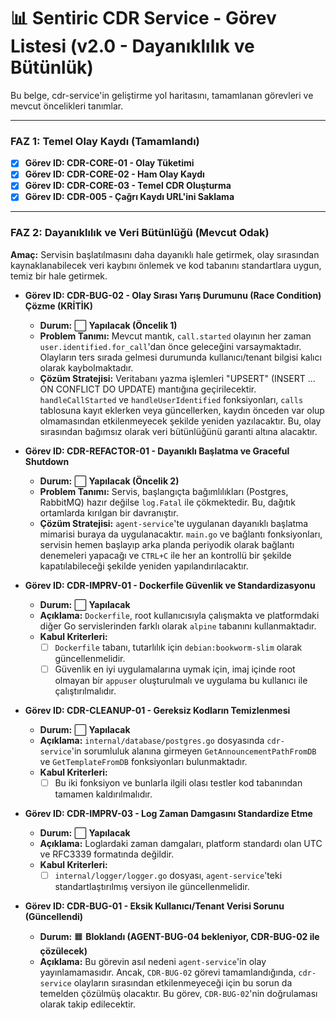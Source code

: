 # 📊 Sentiric CDR Service - Görev Listesi (v2.0 - Dayanıklılık ve Bütünlük)

Bu belge, cdr-service'in geliştirme yol haritasını, tamamlanan görevleri ve mevcut öncelikleri tanımlar.

---

### **FAZ 1: Temel Olay Kaydı (Tamamlandı)**

-   [x] **Görev ID: CDR-CORE-01 - Olay Tüketimi**
-   [x] **Görev ID: CDR-CORE-02 - Ham Olay Kaydı**
-   [x] **Görev ID: CDR-CORE-03 - Temel CDR Oluşturma**
-   [x] **Görev ID: CDR-005 - Çağrı Kaydı URL'ini Saklama**

---

### **FAZ 2: Dayanıklılık ve Veri Bütünlüğü (Mevcut Odak)**

**Amaç:** Servisin başlatılmasını daha dayanıklı hale getirmek, olay sırasından kaynaklanabilecek veri kaybını önlemek ve kod tabanını standartlara uygun, temiz bir hale getirmek.

-   **Görev ID: CDR-BUG-02 - Olay Sırası Yarış Durumunu (Race Condition) Çözme (KRİTİK)**
    -   **Durum:** ⬜ **Yapılacak (Öncelik 1)**
    -   **Problem Tanımı:** Mevcut mantık, `call.started` olayının her zaman `user.identified.for_call`'dan önce geleceğini varsaymaktadır. Olayların ters sırada gelmesi durumunda kullanıcı/tenant bilgisi kalıcı olarak kaybolmaktadır.
    -   **Çözüm Stratejisi:** Veritabanı yazma işlemleri "UPSERT" (INSERT ... ON CONFLICT DO UPDATE) mantığına geçirilecektir. `handleCallStarted` ve `handleUserIdentified` fonksiyonları, `calls` tablosuna kayıt eklerken veya güncellerken, kaydın önceden var olup olmamasından etkilenmeyecek şekilde yeniden yazılacaktır. Bu, olay sırasından bağımsız olarak veri bütünlüğünü garanti altına alacaktır.

-   **Görev ID: CDR-REFACTOR-01 - Dayanıklı Başlatma ve Graceful Shutdown**
    -   **Durum:** ⬜ **Yapılacak (Öncelik 2)**
    -   **Problem Tanımı:** Servis, başlangıçta bağımlılıkları (Postgres, RabbitMQ) hazır değilse `log.Fatal` ile çökmektedir. Bu, dağıtık ortamlarda kırılgan bir davranıştır.
    -   **Çözüm Stratejisi:** `agent-service`'te uygulanan dayanıklı başlatma mimarisi buraya da uygulanacaktır. `main.go` ve bağlantı fonksiyonları, servisin hemen başlayıp arka planda periyodik olarak bağlantı denemeleri yapacağı ve `CTRL+C` ile her an kontrollü bir şekilde kapatılabileceği şekilde yeniden yapılandırılacaktır.

-   **Görev ID: CDR-IMPRV-01 - Dockerfile Güvenlik ve Standardizasyonu**
    -   **Durum:** ⬜ **Yapılacak**
    -   **Açıklama:** `Dockerfile`, root kullanıcısıyla çalışmakta ve platformdaki diğer Go servislerinden farklı olarak `alpine` tabanını kullanmaktadır.
    -   **Kabul Kriterleri:**
        -   [ ] `Dockerfile` tabanı, tutarlılık için `debian:bookworm-slim` olarak güncellenmelidir.
        -   [ ] Güvenlik en iyi uygulamalarına uymak için, imaj içinde root olmayan bir `appuser` oluşturulmalı ve uygulama bu kullanıcı ile çalıştırılmalıdır.

-   **Görev ID: CDR-CLEANUP-01 - Gereksiz Kodların Temizlenmesi**
    -   **Durum:** ⬜ **Yapılacak**
    -   **Açıklama:** `internal/database/postgres.go` dosyasında `cdr-service`'in sorumluluk alanına girmeyen `GetAnnouncementPathFromDB` ve `GetTemplateFromDB` fonksiyonları bulunmaktadır.
    -   **Kabul Kriterleri:**
        -   [ ] Bu iki fonksiyon ve bunlarla ilgili olası testler kod tabanından tamamen kaldırılmalıdır.

-   **Görev ID: CDR-IMPRV-03 - Log Zaman Damgasını Standardize Etme**
    -   **Durum:** ⬜ **Yapılacak**
    -   **Açıklama:** Loglardaki zaman damgaları, platform standardı olan UTC ve RFC3339 formatında değildir.
    -   **Kabul Kriterleri:**
        -   [ ] `internal/logger/logger.go` dosyası, `agent-service`'teki standartlaştırılmış versiyon ile güncellenmelidir.

-   **Görev ID: CDR-BUG-01 - Eksik Kullanıcı/Tenant Verisi Sorunu (Güncellendi)**
    -   **Durum:** 🟧 **Bloklandı (AGENT-BUG-04 bekleniyor, CDR-BUG-02 ile çözülecek)**
    -   **Açıklama:** Bu görevin asıl nedeni `agent-service`'in olay yayınlamamasıdır. Ancak, `CDR-BUG-02` görevi tamamlandığında, `cdr-service` olayların sırasından etkilenmeyeceği için bu sorun da temelden çözülmüş olacaktır. Bu görev, `CDR-BUG-02`'nin doğrulaması olarak takip edilecektir.